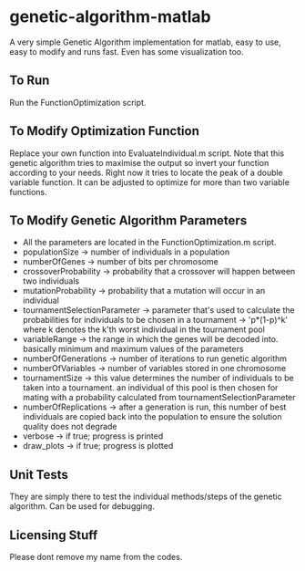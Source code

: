 # genetic-algorithm-matlab
A very simple Genetic Algorithm implementation for matlab, easy to use, easy to modify and runs fast. Even has some visualization too.

To Run
------
Run the FunctionOptimization script.

To Modify Optimization Function
---------------------------------
Replace your own function into EvaluateIndividual.m script. Note that this genetic algorithm tries to maximise the output so invert your function according to your needs. Right now it tries to locate the peak of a double variable function. It can be adjusted to optimize for more than two variable functions.

To Modify Genetic Algorithm Parameters
--------------------------------------
+ All the parameters are located in the FunctionOptimization.m script.
+ populationSize -> number of individuals in a population
+ numberOfGenes -> number of bits per chromosome
+ crossoverProbability -> probability that a crossover will happen between two individuals
+ mutationProbability -> probability that a mutation will occur in an individual
+ tournamentSelectionParameter -> parameter that's used to calculate the probabilities for individuals to be chosen in a tournament -> 'p*(1-p)^k' where k denotes the k'th worst individual in the tournament pool
+ variableRange -> the range in which the genes will be decoded into. basically minimum and maximum values of the parameters
+ numberOfGenerations -> number of iterations to run genetic algorithm
+ numberOfVariables -> number of variables stored in one chromosome
+ tournamentSize -> this value determines the number of individuals to be taken into a tournament. an individual of this pool is then chosen for mating with a probability calculated from tournamentSelectionParameter
+ numberOfReplications -> after a generation is run, this number of best individuals are copied back into the population to ensure the solution quality does not degrade
+ verbose -> if true; progress is printed
+ draw_plots -> if true; progress is plotted

Unit Tests
----------
They are simply there to test the individual methods/steps of the genetic algorithm. Can be used for debugging.

Licensing Stuff
---------------
Please dont remove my name from the codes.
